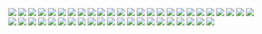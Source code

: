 <img src="../../schools/priority/appalachian_state_university/figures/keyword_freq.png" />
<img src="../../schools/priority/california_institute_of_technology/figures/keyword_freq.png" />
<img src="../../schools/priority/california_state_university_long_beach/figures/keyword_freq.png" />
<img src="../../schools/priority/louisiana_state_university/figures/keyword_freq.png" />
<img src="../../schools/priority/massachusetts_institute_of_technology/figures/keyword_freq.png" />
<img src="../../schools/priority/morgan_state_university/figures/keyword_freq.png" />
<img src="../../schools/priority/north_carolina_state/figures/keyword_freq.png" />
<img src="../../schools/priority/oklahoma_state/figures/keyword_freq.png" />
<img src="../../schools/priority/oregon_state_university/figures/keyword_freq.png" />
<img src="../../schools/priority/pennsylvania_state_university/figures/keyword_freq.png" />
<img src="../../schools/priority/rice_university/figures/keyword_freq.png" />
<img src="../../schools/priority/texas_a_m/figures/keyword_freq.png" />
<img src="../../schools/priority/tuskegee_university/figures/keyword_freq.png" />
<img src="../../schools/priority/university_of_florida/figures/keyword_freq.png" />
<img src="../../schools/priority/university_of_houston/figures/keyword_freq.png" />
<img src="../../schools/priority/western_michigan_university/figures/keyword_freq.png" />
<img src="../../schools/priority/yale_university/figures/keyword_freq.png" />
<img src="../../schools/non_priority/adams_state_university/figures/keyword_freq.png" />
<img src="../../schools/non_priority/arkansas_tech_university/figures/keyword_freq.png" />
<img src="../../schools/non_priority/baldwin_wallace_university/figures/keyword_freq.png" />
<img src="../../schools/non_priority/benedictine_college/figures/keyword_freq.png" />
<img src="../../schools/non_priority/bluefield_state_college/figures/keyword_freq.png" />
<img src="../../schools/non_priority/bowdoin_college/figures/keyword_freq.png" />
<img src="../../schools/non_priority/bowie_state_university/figures/keyword_freq.png" />
<img src="../../schools/non_priority/brown_university/figures/keyword_freq.png" />
<img src="../../schools/non_priority/california_polytechnic_pamona/figures/keyword_freq.png" />
<img src="../../schools/non_priority/california_state_polytechnic_humboldt/figures/keyword_freq.png" />
<img src="../../schools/non_priority/california_state_university_san_diego_state/figures/keyword_freq.png" />
<img src="../../schools/non_priority/carnegie_mellon_university/figures/keyword_freq.png" />
<img src="../../schools/non_priority/clemson_university/figures/keyword_freq.png" />
<img src="../../schools/non_priority/cornell_university/figures/keyword_freq.png" />
<img src="../../schools/non_priority/dallas_college/figures/keyword_freq.png" />
<img src="../../schools/non_priority/elizabeth_city_state_university/figures/keyword_freq.png" />
<img src="../../schools/non_priority/fayetteville_state_university/figures/keyword_freq.png" />
<img src="../../schools/non_priority/fort_valley_state_university/figures/keyword_freq.png" />
<img src="../../schools/non_priority/furman_university/figures/keyword_freq.png" />
<img src="../../schools/non_priority/johns_hopkins_university/figures/keyword_freq.png" />
<img src="../../schools/non_priority/liberty_university/figures/keyword_freq.png" />
<img src="../../schools/non_priority/new_york_university/figures/keyword_freq.png" />
<img src="../../schools/non_priority/northwestern_university/figures/keyword_freq.png" />
<img src="../../schools/non_priority/savannah_state_university/figures/keyword_freq.png" />
<img src="../../schools/non_priority/uc_davis/figures/keyword_freq.png" />
<img src="../../schools/non_priority/university_of_california_berkeley/figures/keyword_freq.png" />
<img src="../../schools/non_priority/university_of_chicago/figures/keyword_freq.png" />
<img src="../../schools/non_priority/university_of_pennsylvania/figures/keyword_freq.png" />
<img src="../../schools/non_priority/university_of_wisconsin/figures/keyword_freq.png" />
